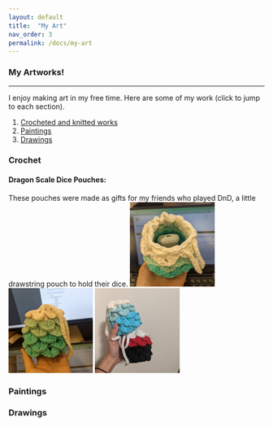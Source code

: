 ```yaml
---
layout: default
title:  "My Art"
nav_order: 3
permalink: /docs/my-art
---
```

### My Artworks!
---------------------------------------------------------------
I enjoy making art in my free time. Here are some of my work (click to jump to each section).
1. [Crocheted and knitted works](#crochet) 
2. [Paintings](#paintings)
3. [Drawings](#drawings)

### Crochet   <a class="anchor" id="crochet"></a>
#### Dragon Scale Dice Pouches: 
These pouches were made as gifts for my friends who played DnD, a little drawstring pouch to hold their dice.
<img src="/assets/img/my-art/crochet/dragon_pouch.jpg" style="width:33%"/> <img src="/assets/img/my-art/crochet/dragon_pouch3.jpg" style="width:33%"/> <img src="/assets/img/my-art/crochet/dragon_pouch2.jpg" style="width:33%"/>  




### Paintings   <a class="anchor" id="paintings"></a>



### Drawings   <a class="anchor" id="drawings"></a>
